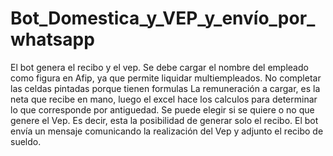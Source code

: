 # Bot_Domestica_y_VEP_y_envío_por_whatsapp
El bot genera el recibo y el vep.
Se debe cargar el nombre del empleado como figura en Afip, ya que permite liquidar multiempleados. No completar las celdas pintadas porque tienen formulas
La remuneración a cargar, es la neta que recibe en mano, luego el excel hace los calculos para determinar lo que corresponde por antiguedad.
Se puede elegir si se quiere o no que genere el Vep. Es decir, esta la posibilidad de generar solo el recibo.
El bot envía un mensaje comunicando la realización del Vep y adjunto el recibo de sueldo.
